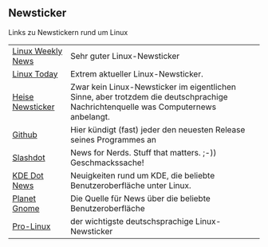 ## Newsticker
Links zu Newstickern rund um Linux

|||
|-|-|
|[Linux Weekly News](http://lwn.net/) |	Sehr guter Linux-Newsticker |
|[Linux Today](http://linuxtoday.com/) | Extrem aktueller Linux-Newsticker. |
|[Heise Newsticker](http://www.heise.de/newsticker/) |	Zwar kein Linux-Newsticker im eigentlichen Sinne, aber trotzdem die deutschprachige Nachrichtenquelle was Computernews anbelangt. |
|[Github](https://github.com/) | Hier kündigt (fast) jeder den neuesten Release seines Programmes an |
|[Slashdot](https://slashdot.org/) | News for Nerds. Stuff that matters. ;-)) Geschmackssache! |
|[KDE Dot News](https://dot.kde.org/) |	Neuigkeiten rund um KDE, die beliebte Benutzeroberfläche unter Linux. |
|[Planet Gnome](http://news.gnome.org/) | Die Quelle für News über die beliebte Benutzeroberfläche |
|[Pro-Linux](http://www.pro-linux.de/) | der wichtigste deutschsprachige Linux-Newsticker |
